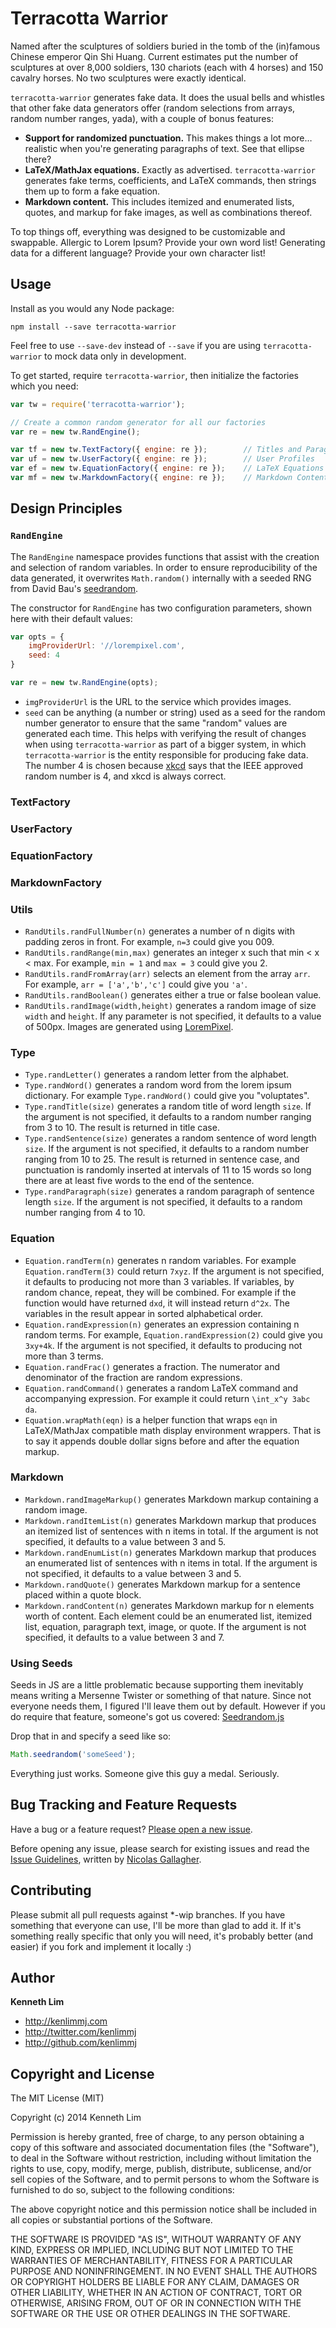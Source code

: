Terracotta Warrior
==================

Named after the sculptures of soldiers buried in the tomb of the (in)famous Chinese emperor Qin Shi Huang. Current estimates put the number of sculptures at over 8,000 soldiers, 130 chariots (each with 4 horses) and 150 cavalry horses. No two sculptures were exactly identical.

`terracotta-warrior` generates fake data. It does the usual bells and whistles that other fake data generators offer (random selections from arrays, random number ranges, yada), with a couple of bonus features:

- **Support for randomized punctuation.** This makes things a lot more&hellip; realistic when you're generating paragraphs of text. See that ellipse there?
- **LaTeX/MathJax equations.** Exactly as advertised. `terracotta-warrior` generates fake terms, coefficients, and LaTeX commands, then strings them up to form a fake equation.
- **Markdown content.** This includes itemized and enumerated lists, quotes, and markup for fake images, as well as combinations thereof.

To top things off, everything was designed to be customizable and swappable. Allergic to Lorem Ipsum? Provide your own word list! Generating data for a different language? Provide your own character list!

## Usage
Install as you would any Node package:
```shell
npm install --save terracotta-warrior
```
Feel free to use `--save-dev` instead of `--save` if you are using `terracotta-warrior` to mock data only in development.

To get started, require `terracotta-warrior`, then initialize the factories which you need:
```js
var tw = require('terracotta-warrior');

// Create a common random generator for all our factories
var re = new tw.RandEngine();

var tf = new tw.TextFactory({ engine: re });        // Titles and Paragraphs
var uf = new tw.UserFactory({ engine: re });        // User Profiles
var ef = new tw.EquationFactory({ engine: re });    // LaTeX Equations
var mf = new tw.MarkdownFactory({ engine: re });    // Markdown Content
```

## Design Principles


### `RandEngine`
The `RandEngine` namespace provides functions that assist with the creation and selection of random variables. In order to ensure reproducibility of the data generated, it overwrites `Math.random()` internally with a seeded RNG from David Bau's [seedrandom](https://github.com/davidbau/seedrandom).

The constructor for `RandEngine` has two configuration parameters, shown here with their default values:
```js
var opts = {
    imgProviderUrl: '//lorempixel.com',
    seed: 4
}

var re = new tw.RandEngine(opts);
```

- `imgProviderUrl` is the URL to the service which provides images.
- `seed` can be anything (a number or string) used as a seed for the random number generator to ensure that the same "random" values are generated each time. This helps with verifying the result of changes when using `terracotta-warrior` as part of a bigger system, in which `terracotta-warrior` is the entity responsible for producing fake data. The number 4 is chosen because [xkcd](https://xkcd.com/221/) says that the IEEE approved random number is 4, and xkcd is always correct.

### TextFactory

### UserFactory

### EquationFactory

### MarkdownFactory

### Utils

- ``RandUtils.randFullNumber(n)`` generates a number of n digits with padding zeros in front. For example, ``n=3`` could give you 009.
- ``RandUtils.randRange(min,max)`` generates an integer x such that min < x < max. For example, ``min = 1`` and ``max = 3`` could give you 2.
- ``RandUtils.randFromArray(arr)`` selects an element from the array ``arr``. For example, ``arr = ['a','b','c']`` could give you ``'a'``.
- ``RandUtils.randBoolean()`` generates either a true or false boolean value.
- ``RandUtils.randImage(width,height)`` generates a random image of size ``width`` and ``height``. If any parameter is not specified, it defaults to a value of 500px. Images are generated using [LoremPixel](http://lorempixel.com).

### Type

- ``Type.randLetter()`` generates a random letter from the alphabet.
- ``Type.randWord()`` generates a random word from the lorem ipsum dictionary. For example ``Type.randWord()`` could give you "voluptates".
- ``Type.randTitle(size)`` generates a random title of word length ``size``. If the argument is not specified, it defaults to a random number ranging from 3 to 10. The result is returned in title case.
- ``Type.randSentence(size)`` generates a random sentence of word length ``size``. If the argument is not specified, it defaults to a random number ranging from 10 to 25. The result is returned in sentence case, and punctuation is randomly inserted at intervals of 11 to 15 words so long there are at least five words to the end of the sentence.
- ``Type.randParagraph(size)`` generates a random paragraph of sentence length ``size``. If the argument is not specified, it defaults to a random number ranging from 4 to 10.

### Equation

- ``Equation.randTerm(n)`` generates n random variables. For example ``Equation.randTerm(3)`` could return ``7xyz``. If the argument is not specified, it defaults to producing not more than 3 variables. If variables, by random chance, repeat, they will be combined. For example if the function would have returned ``dxd``, it will instead return ``d^2x``. The variables in the result appear in sorted alphabetical order.
- ``Equation.randExpression(n)`` generates an expression containing n random terms. For example, ``Equation.randExpression(2)`` could give you ``3xy+4k``. If the argument is not specified, it defaults to producing not more than 3 terms.
- ``Equation.randFrac()`` generates a fraction. The numerator and denominator of the fraction are random expressions.
- ``Equation.randCommand()`` generates a random LaTeX command and accompanying expression. For example it could return ``\int_x^y 3abc da``.
- ``Equation.wrapMath(eqn)`` is a helper function that wraps ``eqn`` in LaTeX/MathJax compatible math display environment wrappers. That is to say it appends double dollar signs before and after the equation markup.

### Markdown

- ``Markdown.randImageMarkup()`` generates Markdown markup containing a random image.
- ``Markdown.randItemList(n)`` generates Markdown markup that produces an itemized list of sentences with n items in total. If the argument is not specified, it defaults to a value between 3 and 5.
- ``Markdown.randEnumList(n)`` generates Markdown markup that produces an enumerated list of sentences with n items in total. If the argument is not specified, it defaults to a value between 3 and 5.
- ``Markdown.randQuote()`` generates Markdown markup for a sentence placed within a quote block.
- ``Markdown.randContent(n)`` generates Markdown markup for n elements worth of content. Each element could be an enumerated list, itemized list, equation, paragraph text, image, or quote. If the argument is not specified, it defaults to a value between 3 and 7.

### Using Seeds

Seeds in JS are a little problematic because supporting them inevitably means writing a Mersenne Twister or something of that nature. Since not everyone needs them, I figured I'll leave them out by default. However if you do require that feature, someone's got us covered: [Seedrandom.js](https://github.com/davidbau/seedrandom)

Drop that in and specify a seed like so:
```javascript
Math.seedrandom('someSeed');
```
Everything just works. Someone give this guy a medal. Seriously.

## Bug Tracking and Feature Requests

Have a bug or a feature request? [Please open a new issue](https://github.com/kenlimmj/terracotta-warrior/issues).

Before opening any issue, please search for existing issues and read the [Issue Guidelines](https://github.com/necolas/issue-guidelines), written by [Nicolas Gallagher](https://github.com/necolas/).

## Contributing

Please submit all pull requests against *-wip branches. If you have something that everyone can use, I'll be more than glad to add it. If it's something really specific that only you will need, it's probably better (and easier) if you fork and implement it locally :)

## Author

**Kenneth Lim**
+ http://kenlimmj.com
+ http://twitter.com/kenlimmj
+ http://github.com/kenlimmj

## Copyright and License

The MIT License (MIT)

Copyright (c) 2014 Kenneth Lim

Permission is hereby granted, free of charge, to any person obtaining a copy
of this software and associated documentation files (the "Software"), to deal
in the Software without restriction, including without limitation the rights
to use, copy, modify, merge, publish, distribute, sublicense, and/or sell
copies of the Software, and to permit persons to whom the Software is
furnished to do so, subject to the following conditions:

The above copyright notice and this permission notice shall be included in all
copies or substantial portions of the Software.

THE SOFTWARE IS PROVIDED "AS IS", WITHOUT WARRANTY OF ANY KIND, EXPRESS OR
IMPLIED, INCLUDING BUT NOT LIMITED TO THE WARRANTIES OF MERCHANTABILITY,
FITNESS FOR A PARTICULAR PURPOSE AND NONINFRINGEMENT. IN NO EVENT SHALL THE
AUTHORS OR COPYRIGHT HOLDERS BE LIABLE FOR ANY CLAIM, DAMAGES OR OTHER
LIABILITY, WHETHER IN AN ACTION OF CONTRACT, TORT OR OTHERWISE, ARISING FROM,
OUT OF OR IN CONNECTION WITH THE SOFTWARE OR THE USE OR OTHER DEALINGS IN THE
SOFTWARE.
